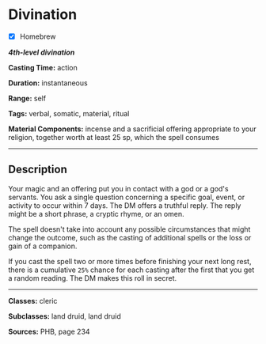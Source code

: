 # Divination

- [x] Homebrew

***4th-level divination***

**Casting Time:** action

**Duration:** instantaneous

**Range:** self

**Tags:** verbal, somatic, material, ritual

**Material Components:** incense and a sacrificial offering appropriate to your religion, together worth at least 25 sp, which the spell consumes

---

## Description
Your magic and an offering put you in contact with a god or a god's servants.
You ask a single question concerning a specific goal, event, or activity to occur within 7 days.
The DM offers a truthful reply.
The reply might be a short phrase, a cryptic rhyme, or an omen.

The spell doesn't take into account any possible circumstances that might change the outcome, such as the casting of additional spells or the loss or gain of a companion.

If you cast the spell two or more times before finishing your next long rest, there is a cumulative `25%` chance for each casting after the first that you get a random reading.
The DM makes this roll in secret.

---

**Classes:** cleric

**Subclasses:** land druid, land druid

**Sources:** PHB, page 234
